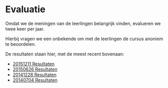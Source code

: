 # Evaluatie

Omdat we de meningen van de leerlingen belangrijk vinden, evalueren we twee keer per jaar.

Hierbij vragen we een onbekende om met de leerlingen de cursus anoniem te beoordelen.

De resultaten staan hier, met de meest recent bovenaan:

 * [20151211 Resultaten](20151211Resultaten.txt)
 * [20150626 Resultaten](20150626Resultaten.pdf)
 * [20141228 Resultaten](20141228Resultaten.pdf)
 * [20140704 Resultaten](20140704Resultaten.pdf)
